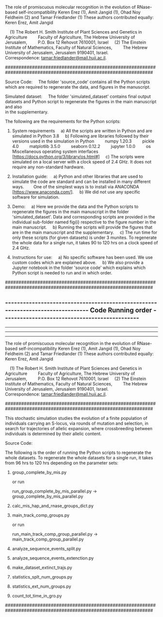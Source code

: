 The role of promiscuous molecular recognition in the evolution of RNase-based self-incompatibility
Keren Erez (1), Amit Jangid (1), Ohad Noy Feldheim (2) and Tamar Friedlander (1)
     These authors contributed equally: Keren Erez, Amit Jangid

    (1) The Robert H. Smith Institute of Plant Sciences and Genetics in Agriculture
        Faculty of Agriculture, The Hebrew University of Jerusalem,
        P.O. Box 12 Rehovot 7610001, Israel
    (2) The Einstein Institute of Mathematics, Faculty of Natural Sciences,
        The Hebrew University of Jerusalem, Jerusalem 9190401, Israel.
       
    Correspondence: tamar.friedlander@mail.huji.ac.il.

###############################################################################################################

Source Code:
    The folder 'source_code' contains all the Python scripts which are required to regenerate the data, and figures in the manuscript.

Simulated dataset:
    The folder 'simulated_dataset' contains final output datasets and Python script to regenerate the figures in the main manuscript and also       
    in the supplementary.



The following are the requirements for the Python scripts:

1. System requirements
    a) All the scripts are written in Python and are simulated in Python 3.8
    b) Following are libraries followed by their versions used in the simulation in Python
        numpy 1.20.3
        pickle 4.0
        matplotlib 3.5.0
        seaborn 0.12.2
        jupyter 1.0.0
        os Miscellaneous operating system interfaces [https://docs.python.org/3/library/os.html#]
    c) The scripts were simulated on a local server with a clock speed of 2.4 GHz. It does not require any non-standard hardware.

2. Installation guide:
    a) Python and other libraries that are used to simulate the code are standard and can be installed in many different ways.
       One of the simplest ways is to install via ANACONDA [https://www.anaconda.com/].
    b) We did not use any specific software for simulation.

3. Demo:
    a) Here we provide the data and the Python scripts to regenerate the figures in the main manuscript in the folder 'simulated_dataset'. 
       Data and corresponding scripts are provided in the individual sub-folder named fig{i} respective to the figure number in the main manuscript.
    b) Running the scripts will provide the figures that are in the main manuscript and the supplementary.
    c) The run time for only these scripts (for given datasets) is under 3 munites. 
       To regenerate the whole data for a single run, it takes 90 to 120 hrs on a clock speed of 2.4 GHz.

4. Instructions for use:
    a) No specific software has been used. We use custom codes which are explained above.
    b) We also provide a Jupyter notebook in the folder 'source code' which explains which Python script is needed to run and in which order.

###############################################################################################################  







 -------------------------------------------------------------------------------             Code Running order  ----------------------------------------------
 --------------------------------------------------------------------------------------------------------------------------------------------------------------
 --------------------------------------------------------------------------------------------------------------------------------------------------------------
 --------------------------------------------------------------------------------------------------------------------------------------------------------------
 --------------------------------------------------------------------------------------------------------------------------------------------------------------


The role of promiscuous molecular recognition in the evolution of RNase-based self-incompatibility
Keren Erez (1), Amit Jangid (1), Ohad Noy Feldheim (2) and Tamar Friedlander (1)
    These authors contributed equally: Keren Erez, Amit Jangid

    (1) The Robert H. Smith Institute of Plant Sciences and Genetics in Agriculture
        Faculty of Agriculture, The Hebrew University of Jerusalem,
        P.O. Box 12 Rehovot 7610001, Israel
    (2) The Einstein Institute of Mathematics, Faculty of Natural Sciences,
        The Hebrew University of Jerusalem, Jerusalem 9190401, Israel.
       
    Correspondence: tamar.friedlander@mail.huji.ac.il.

###############################################################################################################


This stochastic simulation studies the evolution of a finite population of individuals carrying an S-locus, via rounds of mutation and selection, in search for trajectories of allelic expansion, where crossbreeding between individuals is determined by their allelic content. 


Source Code:

The following is the order of running the Python scripts to regenerate the whole datasets. To regenerate the whole datasets for a single run, it takes from 96 hrs to 120 hrs depending on the parameter sets:


1. group_complete_by_mis.py

   or run

   run_group_complete_by_mis_parallel.py -> group_complete_by_mis_parallel.py

2. calc_mis_hap_and_rnase_groups_dict.py

3. main_track_comp_groups.py

   or run

   run_main_track_comp_group_parallel.py -> main_track_comp_group_parallel.py

4. analyze_sequence_events_split.py

5. analyze_sequence_events_extenction.py

6. make_dataset_extinct_trajs.py

7. statistics_splt_num_groups.py

8. statistics_ext_num_groups.py

9. count_tot_time_in_gro.py


###############################################################################################################








